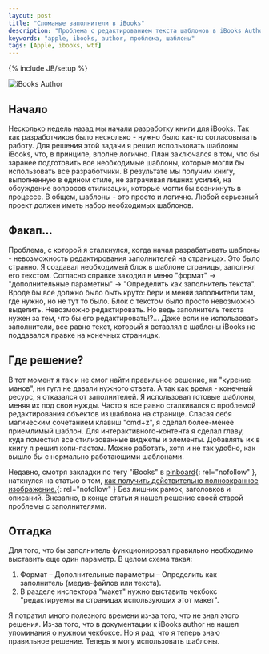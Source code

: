 ```yaml
---
layout: post
title: "Сломаные заполнители в iBooks"
description: "Проблема с редактированием текста шаблонов в iBooks Author"
keywords: "apple, ibooks, author, проблема, шаблоны"
tags: [Apple, ibooks, wtf]
---
```

{% include JB/setup %}

<img class="img-center" src="http://31808.selcdn.ru/it-prm/pics/hero_ibooks_author.png" alt="iBooks Author"> 
 
## Начало

Несколько недель назад мы начали разработку книги для iBooks. Так как разработчиков было несколько - нужно было как-то согласовывать работу. Для решения этой задачи я решил использовать шаблоны iBooks, что, в принципе, вполне логично. План заключался в том, что бы заранее подготовить все необходимые шаблоны, которые могли бы использовать все разработчики. В результате мы получим книгу, выполненную в едином стиле, не затрачивая лишних усилий, на обсуждение вопросов стилизации, которые могли бы возникнуть в процессе. В общем, шаблоны - это просто и логично. Любой серьезный проект должен иметь набор необходимых шаблонов. 

## Факап...

Проблема, с которой я сталкнулся, когда начал разрабатывать шаблоны - невозможность редактирования заполнителей на страницах. Это было странно. Я создавал необходимый блок в шаблоне страницы, заполнял его текстом. Согласно справке заходил в меню "формат" -> "дополнительные параметны" -> "Определить как заполнитель текста". Вроде бы все должно было быть круто: бери и меняй заполнители там, где нужно, но не тут то было. Блок с текстом было просто невозможно выделить. Невозможно редактировать. Но ведь заполнитель текста нужен за тем, что бы его редактировать!?... Даже если не использовать заполнители, все равно текст, который я вставлял в шаблоны iBooks не поддавался правке на конечных страницах.

## Где решение?

В тот момент я так и не смог найти правильное решение, ни "курение манов", ни гугл
не давали нужного ответа. А так как время - конечный ресурс, я отказался от 
заполнителей. Я использовал готовые шаблоны, меняя их под свои нужды.
Часто я все равно сталкивался с проблемой редактирования объектов из шаблона на
странице. Спасая себя магическим сочетанием клавиш "cmd+z", я сделал более-менее
приемлимый шаблон. Для интерактивного-контента я сделал главу, куда поместил все стилизованные виджеты и элементы. Добавлять их в книгу я решил копи-пастом. Можно работать, хотя и не так удобно, как вышло бы с нормально работающими шаблонами. 

Недавно, смотря закладки по тегу "iBooks" в [pinboard](http://pinboard.in){: rel="nofollow" }, наткнулся на статью о том, [как получить действительно полноэкранное изображение.](http://www.davidebarranca.com/2012/04/ibooks-author-fullscreen-images/){: rel="nofollow" } Без лишних рамок, заголовков и описаний. Внезапно, в конце статьи я нашел решение своей старой проблемы с заполнителями.


## Отгадка

Для того, что бы заполнитель функционировал правильно необходимо выставить еще 
один параметр. В целом схема такая:
1. Формат – Дополнительные параметры – Определить как
заполнитель (медиа-файлов или текста). 
2. В разделе инспектора "макет" нужно выставить чекбокс "редактируемы на страницах использующих этот макет".

Я потратил много полезного времени из-за того, что не знал этого решения. Из-за того, что в документации к iBooks author не нашел упоминания о нужном чекбоксе. Но я рад, что я теперь знаю правильное решение. Теперь я могу использовать шаблоны.